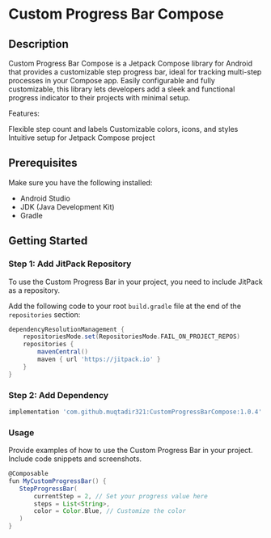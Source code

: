 # Custom Progress Bar Compose

## Description
Custom Progress Bar Compose is a Jetpack Compose library for Android that provides a customizable step progress bar, ideal for tracking multi-step processes in your Compose app. Easily configurable and fully customizable, this library lets developers add a sleek and functional progress indicator to their projects with minimal setup.

Features:

Flexible step count and labels
Customizable colors, icons, and styles
Intuitive setup for Jetpack Compose project

## Prerequisites
Make sure you have the following installed:
- Android Studio
- JDK (Java Development Kit)
- Gradle

## Getting Started

### Step 1: Add JitPack Repository
To use the Custom Progress Bar in your project, you need to include JitPack as a repository.

Add the following code to your root `build.gradle` file at the end of the `repositories` section:

```groovy
dependencyResolutionManagement {
    repositoriesMode.set(RepositoriesMode.FAIL_ON_PROJECT_REPOS)
    repositories {
        mavenCentral()
        maven { url 'https://jitpack.io' }
    }
}
```
### **Step 2: Add Dependency**
```groovy
implementation 'com.github.muqtadir321:CustomProgressBarCompose:1.0.4'
```
### Usage
Provide examples of how to use the Custom Progress Bar in your project. Include code snippets and screenshots.
 ```groovy
@Composable
fun MyCustomProgressBar() {
    StepProgressBar(
        currentStep = 2, // Set your progress value here
        steps = List<String>,
        color = Color.Blue, // Customize the color
    )
}

